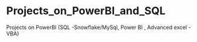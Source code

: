 # Projects_on_PowerBI_and_SQL
Projects on PowerBI (SQL -Snowflake/MySql, Power BI , Advanced excel - VBA)
